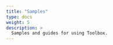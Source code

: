 ```yaml
---
title: "Samples"
type: docs
weight: 5
description: >
  Samples and guides for using Toolbox.
---
```

